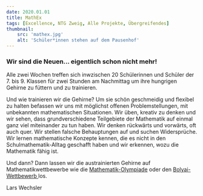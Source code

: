 ```yaml
---
date: 2020.01.01
title: MathEx
tags: [Excellence, NTG Zweig, Alle Projekte, Übergreifendes]
thumbnail: 
    src: 'mathex.jpg'
    alt: 'Schüler*innen stehen auf dem Pausenhof' 
---
```


### Wir sind die Neuen... eigentlich schon nicht mehr!

Alle zwei Wochen treffen sich inwzischen 20 Schülerinnen und Schüler der 7. bis 9. Klassen für zwei Stunden am Nachmittag um ihre hungrigen Gehirne zu füttern und zu trainieren. 

Und wie trainieren wir die Gehirne? Um sie schön geschmeidig und flexibel zu halten befassen wir uns mit möglichst offenen Problemstellungen, mit unbekannten mathematischen Situationen. Wir üben, kreativ zu denken und wir sehen, dass grundverschiedene Teilgebiete der Mathematik auf einmal ganz viel miteinander zu tun haben. Wir denken rückwärts und vorwärts, oft auch quer. Wir stellen falsche Behauptungen auf und suchen Widersprüche. Wir lernen mathematische Konzepte kennen, die es nicht in den Schulmathematik-Alltag geschafft haben und wir erkennen, wozu die Mathematik fähig ist.

Und dann? Dann lassen wir die austrainierten Gehirne auf Mathematikwettbewerbe wie die <a href = "https://www.mo-by.de/" target = "_blank">Mathematik-Olympiade</a> oder den <a href = "https://www.bolyaiteam.de/" target = "_blank">Bolyai-Wettbewerb </a> los.

Lars Wechsler